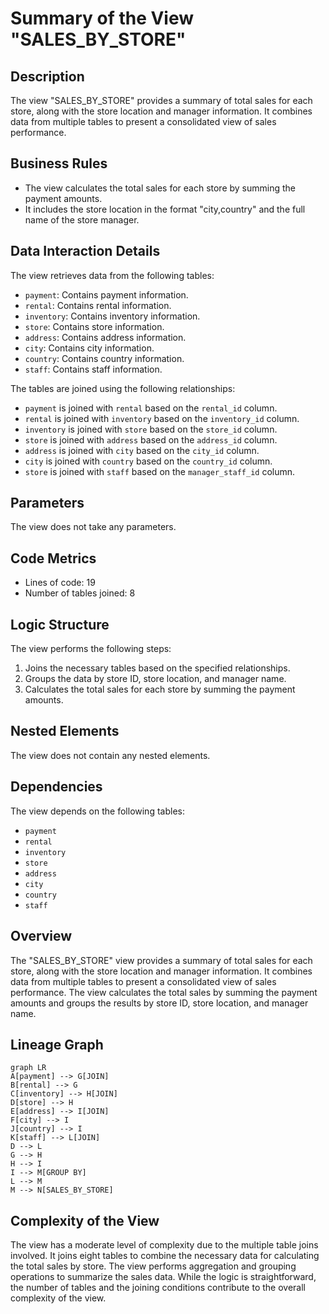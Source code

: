# Summary of the View "SALES_BY_STORE"

## Description
The view "SALES_BY_STORE" provides a summary of total sales for each store, along with the store location and manager information. It combines data from multiple tables to present a consolidated view of sales performance.

## Business Rules
- The view calculates the total sales for each store by summing the payment amounts.
- It includes the store location in the format "city,country" and the full name of the store manager.

## Data Interaction Details
The view retrieves data from the following tables:
- `payment`: Contains payment information.
- `rental`: Contains rental information.
- `inventory`: Contains inventory information.
- `store`: Contains store information.
- `address`: Contains address information.
- `city`: Contains city information.
- `country`: Contains country information.
- `staff`: Contains staff information.

The tables are joined using the following relationships:
- `payment` is joined with `rental` based on the `rental_id` column.
- `rental` is joined with `inventory` based on the `inventory_id` column.
- `inventory` is joined with `store` based on the `store_id` column.
- `store` is joined with `address` based on the `address_id` column.
- `address` is joined with `city` based on the `city_id` column.
- `city` is joined with `country` based on the `country_id` column.
- `store` is joined with `staff` based on the `manager_staff_id` column.

## Parameters
The view does not take any parameters.

## Code Metrics
- Lines of code: 19
- Number of tables joined: 8

## Logic Structure
The view performs the following steps:
1. Joins the necessary tables based on the specified relationships.
2. Groups the data by store ID, store location, and manager name.
3. Calculates the total sales for each store by summing the payment amounts.

## Nested Elements
The view does not contain any nested elements.

## Dependencies
The view depends on the following tables:
- `payment`
- `rental`
- `inventory`
- `store`
- `address`
- `city`
- `country`
- `staff`

## Overview
The "SALES_BY_STORE" view provides a summary of total sales for each store, along with the store location and manager information. It combines data from multiple tables to present a consolidated view of sales performance. The view calculates the total sales by summing the payment amounts and groups the results by store ID, store location, and manager name.

## Lineage Graph
```mermaid
graph LR
A[payment] --> G[JOIN]
B[rental] --> G
C[inventory] --> H[JOIN]
D[store] --> H
E[address] --> I[JOIN]
F[city] --> I
J[country] --> I
K[staff] --> L[JOIN]
D --> L
G --> H
H --> I
I --> M[GROUP BY]
L --> M
M --> N[SALES_BY_STORE]
```

## Complexity of the View
The view has a moderate level of complexity due to the multiple table joins involved. It joins eight tables to combine the necessary data for calculating the total sales by store. The view performs aggregation and grouping operations to summarize the sales data. While the logic is straightforward, the number of tables and the joining conditions contribute to the overall complexity of the view.